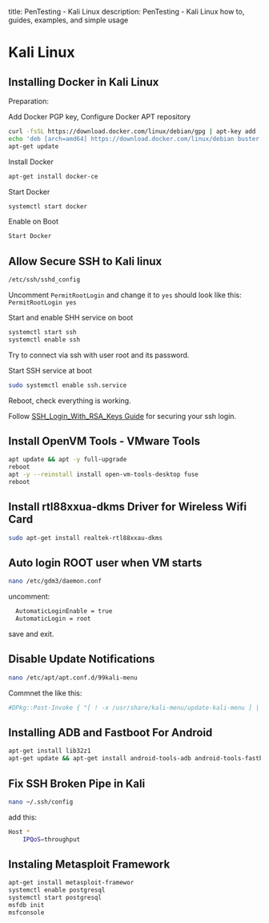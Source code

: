 title: PenTesting - Kali Linux
description: PenTesting - Kali Linux how to, guides, examples, and simple usage

# Kali Linux

## Installing Docker in Kali Linux

Preparation:

Add Docker PGP key, Configure Docker APT repository

```bash
curl -fsSL https://download.docker.com/linux/debian/gpg | apt-key add -
echo 'deb [arch=amd64] https://download.docker.com/linux/debian buster stable' > /etc/apt/sources.list.d/docker.list
apt-get update
```

Install Docker

```bash
apt-get install docker-ce
```

Start Docker

```bash
systemctl start docker
```

Enable on Boot

```bash
Start Docker

```

## Allow Secure SSH to Kali linux

```bash
/etc/ssh/sshd_config
```

Uncomment `PermitRootLogin` and change it to `yes` should look like this:
`PermitRootLogin yes`

Start and enable SHH service on boot

```bash
systemctl start ssh
systemctl enable ssh
```

Try to connect via ssh with user root and its password.

Start SSH service at boot

```bash
sudo systemctl enable ssh.service
```

Reboot, check everything is working.

Follow [SSH_Login_With_RSA_Keys Guide](https://3os.org/en-US/#!pages/linux/general/general.md#SSH_Login_With_RSA_Keys) for securing your ssh login.

## Install OpenVM Tools - VMware Tools

```bash
apt update && apt -y full-upgrade
reboot
apt -y --reinstall install open-vm-tools-desktop fuse
reboot
```

## Install rtl88xxua-dkms Driver for Wireless Wifi Card

```bash
sudo apt-get install realtek-rtl88xxau-dkms
```

## Auto login ROOT user when VM starts

```bash
nano /etc/gdm3/daemon.conf
```

uncomment:

```bash
  AutomaticLoginEnable = true
  AutomaticLogin = root
```

save and exit.

## Disable Update Notifications

```bash
nano /etc/apt/apt.conf.d/99kali-menu
```

Commnet the like this:

```bash
#DPkg::Post-Invoke { "[ ! -x /usr/share/kali-menu/update-kali-menu ] || /usr/share/kali-menu/update-kali-menu wait_dpkg"; }
```

## Installing ADB and Fastboot For Android

```bash
apt-get install lib32z1
apt-get update && apt-get install android-tools-adb android-tools-fastboot
```

## Fix SSH __Broken Pipe__ in Kali

```bash
nano ~/.ssh/config
```

add this:

```bash
Host *
    IPQoS=throughput
```

## Instaling Metasploit Framework

```bash
apt-get install metasploit-framewor
systemctl enable postgresql
systemctl start postgresql
msfdb init
msfconsole
```
